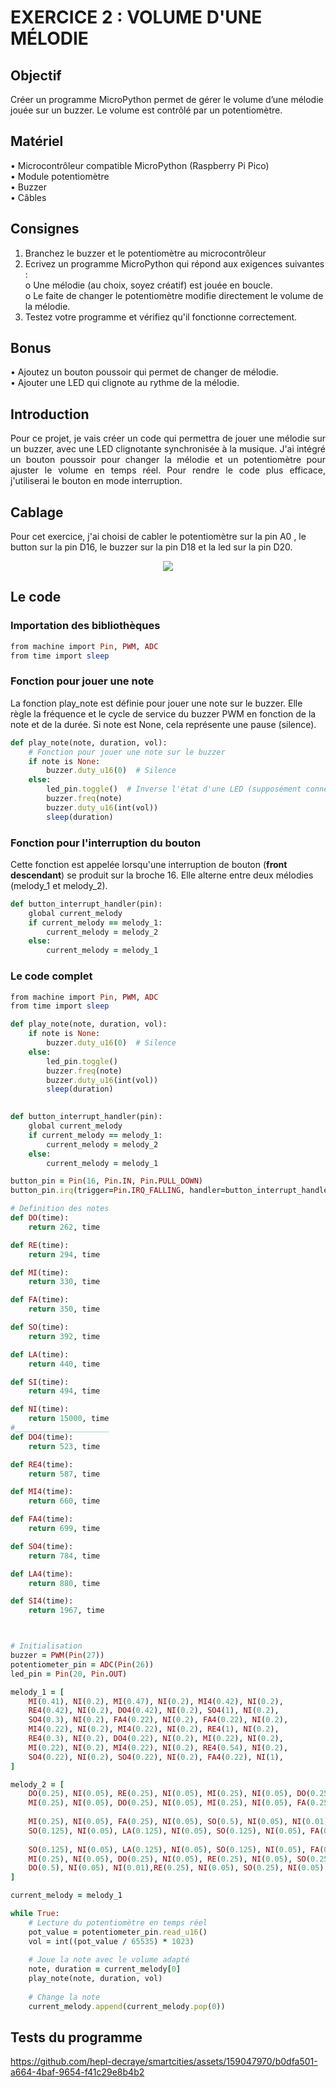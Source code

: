 # EXERCICE 2 : VOLUME D'UNE MÉLODIE 
## Objectif
Créer un programme MicroPython permet de gérer le volume d’une mélodie jouée sur un buzzer. Le 
volume est contrôlé par un potentiomètre.
## Matériel
• Microcontrôleur compatible MicroPython (Raspberry Pi Pico) \
• Module potentiomètre \
• Buzzer \
• Câbles 
## Consignes
1. Branchez le buzzer et le potentiomètre au microcontrôleur 
2. Ecrivez un programme MicroPython qui répond aux exigences suivantes :  \
o Une mélodie (au choix, soyez créatif) est jouée en boucle. \
o Le faite de changer le potentiomètre modifie directement le volume de la mélodie. 
3. Testez votre programme et vérifiez qu'il fonctionne correctement.
## Bonus
• Ajoutez un bouton poussoir qui permet de changer de mélodie. \
• Ajouter une LED qui clignote au rythme de la mélodie.
## Introduction
<p align="justify">
Pour ce projet, je vais créer un code qui permettra de jouer une mélodie sur un buzzer, avec une LED clignotante synchronisée à la musique. J'ai intégré un bouton poussoir pour changer la mélodie et un potentiomètre pour ajuster le volume en temps réel. Pour rendre le code plus efficace, j'utiliserai le bouton en mode interruption.
</p>

## Cablage
Pour cet exercice, j'ai choisi de cabler le potentiomètre sur la pin A0 , le button sur la pin D16, le buzzer sur la pin D18 et la led sur la pin D20.
<p align="center">
  <img src="https://github.com/hepl-decraye/smartcities/blob/main/images/Image2.png">
</p>

## Le code
### Importation des bibliothèques
```ruby
from machine import Pin, PWM, ADC
from time import sleep
```
### Fonction pour jouer une note
La fonction play_note est définie pour jouer une note sur le buzzer. Elle règle la fréquence et le cycle de service du buzzer PWM en fonction de la note et de la durée. Si note est None, cela représente une pause (silence).
```ruby
def play_note(note, duration, vol):
    # Fonction pour jouer une note sur le buzzer
    if note is None:
        buzzer.duty_u16(0)  # Silence
    else:
        led_pin.toggle()  # Inverse l'état d'une LED (supposément connectée à la broche 20)
        buzzer.freq(note)
        buzzer.duty_u16(int(vol))
        sleep(duration)
```
### Fonction pour l'interruption du bouton
Cette fonction est appelée lorsqu'une interruption de bouton (<strong>front descendant</strong>) se produit sur la broche 16. Elle alterne entre deux mélodies (melody_1 et melody_2).
```ruby
def button_interrupt_handler(pin):
    global current_melody
    if current_melody == melody_1:
        current_melody = melody_2
    else:
        current_melody = melody_1
```



### Le code complet
```ruby
from machine import Pin, PWM, ADC
from time import sleep

def play_note(note, duration, vol):
    if note is None:
        buzzer.duty_u16(0)  # Silence
    else:
        led_pin.toggle()
        buzzer.freq(note)
        buzzer.duty_u16(int(vol))
        sleep(duration)
        

def button_interrupt_handler(pin):
    global current_melody
    if current_melody == melody_1:
        current_melody = melody_2
    else:
        current_melody = melody_1

button_pin = Pin(16, Pin.IN, Pin.PULL_DOWN)
button_pin.irq(trigger=Pin.IRQ_FALLING, handler=button_interrupt_handler)  

# Definition des notes
def DO(time):
    return 262, time

def RE(time):
    return 294, time

def MI(time):
    return 330, time

def FA(time):
    return 350, time

def SO(time):
    return 392, time

def LA(time):
    return 440, time

def SI(time):
    return 494, time

def NI(time):
    return 15000, time
#_____________________
def DO4(time):
    return 523, time

def RE4(time):
    return 587, time

def MI4(time):
    return 660, time

def FA4(time):
    return 699, time

def SO4(time):
    return 784, time

def LA4(time):
    return 880, time

def SI4(time):
    return 1967, time



# Initialisation
buzzer = PWM(Pin(27))
potentiometer_pin = ADC(Pin(26)) 
led_pin = Pin(20, Pin.OUT)  

melody_1 = [
    MI(0.41), NI(0.2), MI(0.47), NI(0.2), MI4(0.42), NI(0.2),
    RE4(0.42), NI(0.2), DO4(0.42), NI(0.2), SO4(1), NI(0.2),
    SO4(0.3), NI(0.2), FA4(0.22), NI(0.2), FA4(0.22), NI(0.2),
    MI4(0.22), NI(0.2), MI4(0.22), NI(0.2), RE4(1), NI(0.2),
    RE4(0.3), NI(0.2), DO4(0.22), NI(0.2), MI(0.22), NI(0.2),
    MI(0.22), NI(0.2), MI4(0.22), NI(0.2), RE4(0.54), NI(0.2),
    SO4(0.22), NI(0.2), SO4(0.22), NI(0.2), FA4(0.22), NI(1),
]

melody_2 = [
    DO(0.25), NI(0.05), RE(0.25), NI(0.05), MI(0.25), NI(0.05), DO(0.25), NI(0.05), NI(0.01), DO(0.25), NI(0.05), RE(0.25), NI(0.05),
    MI(0.25), NI(0.05), DO(0.25), NI(0.05), MI(0.25), NI(0.05), FA(0.25), NI(0.05), SO(0.5), NI(0.05),
    
    MI(0.25), NI(0.05), FA(0.25), NI(0.05), SO(0.5), NI(0.05), NI(0.01),
    SO(0.125), NI(0.05), LA(0.125), NI(0.05), SO(0.125), NI(0.05), FA(0.125), NI(0.05), MI(0.25), NI(0.05), DO(0.25), NI(0.05),
    
    SO(0.125), NI(0.05), LA(0.125), NI(0.05), SO(0.125), NI(0.05), FA(0.125), NI(0.05),
    MI(0.25), NI(0.05), DO(0.25), NI(0.05), RE(0.25), NI(0.05), SO(0.25), NI(0.05),
    DO(0.5), NI(0.05), NI(0.01),RE(0.25), NI(0.05), SO(0.25), NI(0.05), DO(0.5)
]

current_melody = melody_1

while True:
    # Lecture du potentiomètre en temps réel
    pot_value = potentiometer_pin.read_u16()
    vol = int((pot_value / 65535) * 1023)
    
    # Joue la note avec le volume adapté
    note, duration = current_melody[0]
    play_note(note, duration, vol)
    
    # Change la note
    current_melody.append(current_melody.pop(0))

```
## Tests du programme
https://github.com/hepl-decraye/smartcities/assets/159047970/b0dfa501-a664-4baf-9654-f41c29e8b4b2




